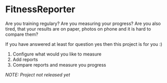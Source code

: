 # FitnessReporter
Are you training regulary? Are you measuring your progress? Are you also tired, that your results are on paper, photos on phone and it is hard to compare them?

If you have answered at least for question yes then this project is for you :)
1. Configure what would you like to measure
2. Add reports
3. Compare reports and measure you progress


*NOTE: Project not released yet*
